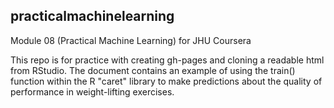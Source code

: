 ## practicalmachinelearning
Module 08 (Practical Machine Learning) for JHU Coursera 
  
This repo is for practice with creating gh-pages and cloning a readable html from RStudio.  The document contains an example of using the train() function within the R "caret" library to make predictions about the quality of performance in weight-lifting exercises.  
  
